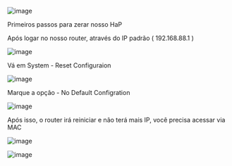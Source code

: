 ![image](https://github.com/JoelFernandes01/routerborder/assets/36451882/23edba22-17b0-49b3-b8ce-8f03a91df4bf)

Primeiros passos para zerar nosso HaP

Após logar no nosso router, através do IP padrão ( 192.168.88.1 )

![image](https://github.com/JoelFernandes01/routerborder/assets/36451882/8f184a4f-9e41-4b79-a000-322eb223f57c)

Vá em System - Reset Configuraion

![image](https://github.com/JoelFernandes01/routerborder/assets/36451882/ef0238cd-54dd-4884-bd34-05ec4be1492b)

Marque a opção - No Default Configration

![image](https://github.com/JoelFernandes01/routerborder/assets/36451882/298494e2-db2d-45c9-998c-4109ad9c65d2)

Após isso, o router irá reiniciar e não terá mais IP, você precisa acessar via MAC 

![image](https://github.com/JoelFernandes01/routerborder/assets/36451882/8c5460d9-4e0e-458c-9c01-19c2e869edd7)



![image](https://github.com/JoelFernandes01/routerborder/assets/36451882/99f8cc18-9af4-4bd6-bc0e-308050aa2edb)



